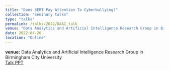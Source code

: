 ```yaml
---
title: "Does BERT Pay Attention To Cyberbullying?"
collection: "Seminary talks"
type: "talks"
permalink: /talks/2022/DAAI_talk
venue: "Data Analytics and Artificial Intelligence Research Group in Birmingham City University"
date: 2022-04-26
location: "Online"
---
```

<b>venue:</b> Data Analytics and Artificial Intelligence Research Group in Birmingham City University<br>
<a href="/files/talks/2022/DAAI_talk/DAAI_talks.pdf">Talk PPT</a>
